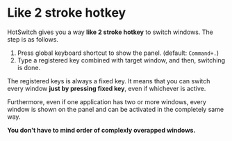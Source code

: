 # Like 2 stroke hotkey

HotSwitch gives you a way **like 2 stroke hotkey** to switch windows.
The step is as follows.

1. Press global keyboard shortcut to show the panel. (default: `Command+.`)
2. Type a registered key combined with target window, and then, switching is done.

The registered keys is always a fixed key.
It means that you can switch every window **just by pressing fixed key**, even if whichever is active.

Furthermore, even if one application has two or more windows, every window is shown on the panel and can be activated in the completely same way.

**You don't have to mind order of complexly overapped windows.**

